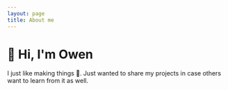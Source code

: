 ```yaml
---
layout: page
title: About me
---
```


# 👋 Hi, I'm Owen

I just like making things 🔧. Just wanted to share my projects in case others want to learn from it as well.

